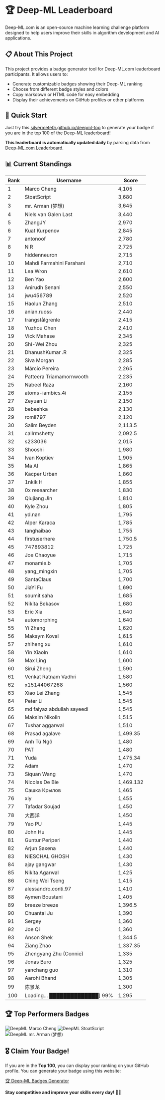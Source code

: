 # 🏆 Deep-ML Leaderboard

Deep-ML.com is an open-source machine learning challenge platform designed to help users improve their skills in algorithm development and AI applications.  

## 📋 About This Project

This project provides a badge generator tool for Deep-ML.com leaderboard participants. It allows users to:
- Generate customizable badges showing their Deep-ML ranking
- Choose from different badge styles and colors
- Copy markdown or HTML code for easy embedding
- Display their achievements on GitHub profiles or other platforms

## 🚀 Quick Start

Just try this [silvermete0r.github.io/deepml-top](silvermete0r.github.io/deepml-top) to generate your badge if you are in the top 100 of the Deep-ML leaderboard!

**This leaderboard is automatically updated daily** by parsing data from [Deep-ML.com Leaderboard](https://www.deep-ml.com/leaderboard).  

## 📊 Current Standings  

<!-- LEADERBOARD_START -->
| Rank | Username | Score |
|------|---------|-------|
| 1 | Marco Cheng | 4,105 |
| 2 | StoatScript | 3,680 |
| 3 | mr. Arman (梦想) | 3,645 |
| 4 | Niels van Galen Last | 3,440 |
| 5 | ZhangJY | 2,970 |
| 6 | Kuat Kurpenov | 2,845 |
| 7 | antonoof | 2,780 |
| 8 | N R | 2,725 |
| 9 | hiddenneuron | 2,715 |
| 10 | Mahdi Farmahini Farahani | 2,710 |
| 11 | Lea Wron | 2,610 |
| 12 | Ben Yao | 2,600 |
| 13 | Anirudh Senani | 2,550 |
| 14 | jwu456789 | 2,520 |
| 15 | Haolun Zhang | 2,510 |
| 16 | anian.ruoss | 2,440 |
| 17 | trangstålgrenle | 2,415 |
| 18 | Yuzhou Chen | 2,410 |
| 19 | Vick Mahase | 2,345 |
| 20 | Shi-Wei Zhou | 2,325 |
| 21 | DhanushKumar .R | 2,325 |
| 22 | Siva Morgan | 2,285 |
| 23 | Márcio Pereira | 2,265 |
| 24 | Patteera Triamamornwooth | 2,235 |
| 25 | Nabeel Raza | 2,160 |
| 26 | atoms-iambics.4i | 2,155 |
| 27 | Zeyuan Li | 2,150 |
| 28 | bebeshka | 2,130 |
| 29 | romil797 | 2,120 |
| 30 | Salim Beyden | 2,113.5 |
| 31 | callrmshetty | 2,092.5 |
| 32 | s233036 | 2,015 |
| 33 | Shooshi | 1,980 |
| 34 | Ivan Koptiev | 1,905 |
| 35 | Ma Al | 1,865 |
| 36 | Kacper Urban | 1,860 |
| 37 | 1nkik H | 1,855 |
| 38 | 0x researcher | 1,830 |
| 39 | Qiujiang Jin | 1,810 |
| 40 | Kyle Zhou | 1,805 |
| 41 | yd.nan | 1,795 |
| 42 | Alper Karaca | 1,785 |
| 43 | tanghaibao | 1,755 |
| 44 | firstuserhere | 1,750.5 |
| 45 | 747893812 | 1,725 |
| 46 | Joe Chaoyue | 1,715 |
| 47 | monamie.b | 1,705 |
| 48 | yang_mingxin | 1,705 |
| 49 | SantaClaus | 1,700 |
| 50 | JiaYi Fu | 1,690 |
| 51 | soumit saha | 1,685 |
| 52 | Nikita Bekasov | 1,680 |
| 53 | Eric Xia | 1,640 |
| 54 | automorphing | 1,640 |
| 55 | Yi Zhang | 1,620 |
| 56 | Maksym Koval | 1,615 |
| 57 | zhiheng xu | 1,610 |
| 58 | Yin Xiaoln | 1,610 |
| 59 | Max Ling | 1,600 |
| 60 | Sirui Zheng | 1,590 |
| 61 | Venkat Ratnam Vadhri | 1,580 |
| 62 | x15144067268 | 1,560 |
| 63 | Xiao Lei Zhang | 1,545 |
| 64 | Peter Li | 1,545 |
| 65 | md faiyaz abdullah sayeedi | 1,545 |
| 66 | Maksim Nikolin | 1,515 |
| 67 | Tushar aggarwal | 1,510 |
| 68 | Prasad agalave | 1,499.35 |
| 69 | Anh Tú Ngô | 1,480 |
| 70 | PAT | 1,480 |
| 71 | Yuda | 1,475.34 |
| 72 | Adam | 1,470 |
| 73 | Siquan Wang | 1,470 |
| 74 | Nicolas De Bie | 1,469.132 |
| 75 | Сашка Крылов | 1,465 |
| 76 | xly | 1,455 |
| 77 | Tafadar Soujad | 1,450 |
| 78 | 大西洋 | 1,450 |
| 79 | Yao PU | 1,445 |
| 80 | John Hu | 1,445 |
| 81 | Guntur Periperi | 1,440 |
| 82 | Arjun Saxena | 1,440 |
| 83 | NIESCHAL GHOSH | 1,430 |
| 84 | ajay gangwar | 1,430 |
| 85 | Nikita Agarwal | 1,425 |
| 86 | Ching Wei Tseng | 1,415 |
| 87 | alessandro.conti.97 | 1,410 |
| 88 | Aymen Boustani | 1,405 |
| 89 | breeze breeze | 1,396.5 |
| 90 | Chuantai Ju | 1,390 |
| 91 | Sergey | 1,360 |
| 92 | Joe Qi | 1,360 |
| 93 | Anson Shek | 1,344.5 |
| 94 | Ziang Zhao | 1,337.35 |
| 95 | Zhengyang Zhu (Connie) | 1,335 |
| 96 | Jonas Buro | 1,325 |
| 97 | yanchang guo | 1,310 |
| 98 | Aarohi Bhand | 1,305 |
| 99 | 陈景龙 | 1,300 |
| 100 | Loading… ██████████████] 99% | 1,295 |
<!-- LEADERBOARD_END -->

## 🏆 Top Performers Badges

<!-- BADGES_START -->
![DeepML Marco Cheng](https://img.shields.io/badge/dynamic/json?url=https%3A%2F%2Fraw.githubusercontent.com%2Fsilvermete0r%2Fdeepml-top%2Fmain%2Fbadges.json&query=%24.4091c1a21900bd2c7d3f4e343acddda1.label&prefix=Rank%20&style=for-the-badge&label=%F0%9F%9A%80%20DeepML&color=blue&link=https%3A%2F%2Fwww.deep-ml.com%2Fleaderboard)
![DeepML StoatScript](https://img.shields.io/badge/dynamic/json?url=https%3A%2F%2Fraw.githubusercontent.com%2Fsilvermete0r%2Fdeepml-top%2Fmain%2Fbadges.json&query=%24.2561d6c634fa6c4eb794454446029d95.label&prefix=Rank%20&style=for-the-badge&label=%F0%9F%9A%80%20DeepML&color=blue&link=https%3A%2F%2Fwww.deep-ml.com%2Fleaderboard)
![DeepML mr. Arman (梦想)](https://img.shields.io/badge/dynamic/json?url=https%3A%2F%2Fraw.githubusercontent.com%2Fsilvermete0r%2Fdeepml-top%2Fmain%2Fbadges.json&query=%24.1247b1b5b9cd95e98d7ff7438207406f.label&prefix=Rank%20&style=for-the-badge&label=%F0%9F%9A%80%20DeepML&color=blue&link=https%3A%2F%2Fwww.deep-ml.com%2Fleaderboard)
<!-- BADGES_END -->

## 🎖 Claim Your Badge!  

If you are in the **Top 100**, you can display your ranking on your GitHub profile. You can generate your badge using this website:

[🏆 Deep-ML Badges Generator](https://silvermete0r.github.io/deepml-top/)

**Stay competitive and improve your skills every day! 🚀🔥**